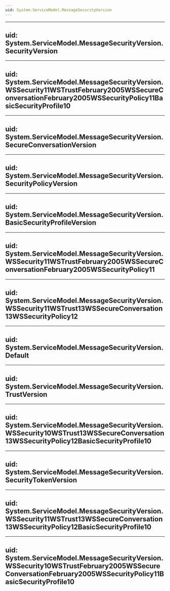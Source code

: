 ```yaml
---
uid: System.ServiceModel.MessageSecurityVersion
---
```


---
uid: System.ServiceModel.MessageSecurityVersion.SecurityVersion
---

---
uid: System.ServiceModel.MessageSecurityVersion.WSSecurity11WSTrustFebruary2005WSSecureConversationFebruary2005WSSecurityPolicy11BasicSecurityProfile10
---

---
uid: System.ServiceModel.MessageSecurityVersion.SecureConversationVersion
---

---
uid: System.ServiceModel.MessageSecurityVersion.SecurityPolicyVersion
---

---
uid: System.ServiceModel.MessageSecurityVersion.BasicSecurityProfileVersion
---

---
uid: System.ServiceModel.MessageSecurityVersion.WSSecurity11WSTrustFebruary2005WSSecureConversationFebruary2005WSSecurityPolicy11
---

---
uid: System.ServiceModel.MessageSecurityVersion.WSSecurity11WSTrust13WSSecureConversation13WSSecurityPolicy12
---

---
uid: System.ServiceModel.MessageSecurityVersion.Default
---

---
uid: System.ServiceModel.MessageSecurityVersion.TrustVersion
---

---
uid: System.ServiceModel.MessageSecurityVersion.WSSecurity10WSTrust13WSSecureConversation13WSSecurityPolicy12BasicSecurityProfile10
---

---
uid: System.ServiceModel.MessageSecurityVersion.SecurityTokenVersion
---

---
uid: System.ServiceModel.MessageSecurityVersion.WSSecurity11WSTrust13WSSecureConversation13WSSecurityPolicy12BasicSecurityProfile10
---

---
uid: System.ServiceModel.MessageSecurityVersion.WSSecurity10WSTrustFebruary2005WSSecureConversationFebruary2005WSSecurityPolicy11BasicSecurityProfile10
---
